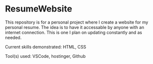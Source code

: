 # ResumeWebsite
This repository is for a personal project where I create a website for my personal resume. The idea is to have it accessable by anyone with an internet connection. This is one I plan on updating constantly and as needed. 

Current skills demonstrated: HTML, CSS

Tool(s) used: VSCode, hostinger, Github

